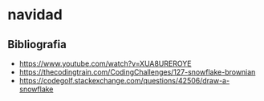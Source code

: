 # navidad

## Bibliografia

- https://www.youtube.com/watch?v=XUA8UREROYE
- https://thecodingtrain.com/CodingChallenges/127-snowflake-brownian
- https://codegolf.stackexchange.com/questions/42506/draw-a-snowflake
